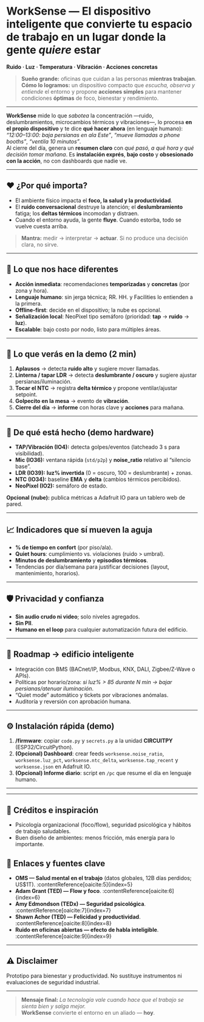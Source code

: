 # WorkSense — El dispositivo inteligente que convierte tu espacio de trabajo en un lugar donde la gente *quiere* estar
**Ruido · Luz · Temperatura · Vibración · Acciones concretas**

> **Sueño grande:** oficinas que cuidan a las personas **mientras trabajan**.  
> **Cómo lo logramos:** un dispositivo compacto que *escucha, observa y entiende* el entorno y propone **acciones simples** para mantener condiciones **óptimas** de foco, bienestar y rendimiento.

---

**WorkSense** mide lo que *sabotea* la concentración —ruido, deslumbramientos, microcambios térmicos y vibraciones—, lo procesa **en el propio dispositivo** y te dice **qué hacer ahora** (en lenguaje humano):  
*“12:00–13:00: baja persianas en ala Este”*, *“mueve llamadas a phone booths”*, *“ventila 10 minutos”*.  
Al cierre del día, genera un **resumen claro** con *qué pasó, a qué hora y qué decisión tomar mañana*. Es **instalación exprés**, **bajo costo** y **obsesionado con la acción**, no con dashboards que nadie ve.

---

## ❤️ ¿Por qué importa?

- El ambiente físico impacta el **foco, la salud y la productividad**.  
- El **ruido conversacional** destruye la atención; el **deslumbramiento** fatiga; los **deltas térmicos** incomodan y distraen.  
- Cuando el entorno ayuda, la gente **fluye**. Cuando estorba, todo se vuelve cuesta arriba.

> **Mantra:** medir → interpretar → **actuar**. Si no produce una decisión clara, no sirve.

---

## 🌟 Lo que nos hace diferentes

- **Acción inmediata**: recomendaciones **temporizadas** y **concretas** (por zona y hora).  
- **Lenguaje humano**: sin jerga técnica; RR. HH. y Facilities lo entienden a la primera.  
- **Offline-first**: decide en el dispositivo; la nube es opcional.  
- **Señalización local**: NeoPixel tipo semáforo (prioridad: **tap** → **ruido** → **luz**).  
- **Escalable**: bajo costo por nodo, listo para múltiples áreas.

---

## 🎯 Lo que verás en la demo (2 min)

1. **Aplausos** → detecta **ruido alto** y sugiere mover llamadas.  
2. **Linterna / tapar LDR** → detecta **deslumbrante / oscuro** y sugiere ajustar persianas/iluminación.  
3. **Tocar el NTC** → registra **delta térmico** y propone ventilar/ajustar setpoint.  
4. **Golpecito en la mesa** → evento de **vibración**.  
5. **Cierre del día** → **informe** con horas clave y **acciones** para mañana.

---

## 🔧 De qué está hecho (demo hardware)

- **TAP/Vibración (IO4):** detecta golpes/eventos (latcheado 3 s para visibilidad).  
- **Mic (IO36):** ventana rápida (`std/p2p`) y **noise_ratio** relativo al “silencio base”.  
- **LDR (IO39):** **luz% invertida** (0 = oscuro, 100 = deslumbrante) + zonas.  
- **NTC (IO34):** baseline **EMA** y **delta** (cambios térmicos percibidos).  
- **NeoPixel (IO2):** semáforo de estado.

**Opcional (nube):** publica métricas a Adafruit IO para un tablero web de pared.

---

## 📈 Indicadores que sí mueven la aguja

- **% de tiempo en confort** (por piso/ala).  
- **Quiet hours**: cumplimiento vs. violaciones (ruido > umbral).  
- **Minutos de deslumbramiento** y **episodios térmicos**.  
- Tendencias por día/semana para justificar decisiones (layout, mantenimiento, horarios).

---

## 🛡️ Privacidad y confianza

- **Sin audio crudo ni video**; solo niveles agregados.  
- **Sin PII**.  
- **Humano en el loop** para cualquier automatización futura del edificio.

---

## 🧭 Roadmap → edificio inteligente

- Integración con BMS (BACnet/IP, Modbus, KNX, DALI, Zigbee/Z-Wave o APIs).  
- Políticas por horario/zona: *si luz% > 85 durante N min → bajar persianas/atenuar iluminación*.  
- “Quiet mode” automático y tickets por vibraciones anómalas.  
- Auditoría y reversión con aprobación humana.

---

## ⚙️ Instalación rápida (demo)

1. **/firmware**: copiar `code.py` y `secrets.py` a la unidad **CIRCUITPY** (ESP32/CircuitPython).  
2. **(Opcional) Dashboard**: crear feeds `worksense.noise_ratio`, `worksense.luz_pct`, `worksense.ntc_delta`, `worksense.tap_recent` y `worksense.json` en Adafruit IO.  
3. **(Opcional) Informe diario**: script en `/pc` que resume el día en lenguaje humano.

---


---

## 💬 Créditos e inspiración

- Psicología organizacional (foco/flow), seguridad psicológica y hábitos de trabajo saludables.  
- Buen diseño de ambientes: menos fricción, más energía para lo importante.

## 📎 Enlaces y fuentes clave

- **OMS — Salud mental en el trabajo** (datos globales, 12B días perdidos; US$1T). :contentReference[oaicite:5]{index=5}  
- **Adam Grant (TED) — Flow y foco**. :contentReference[oaicite:6]{index=6}  
- **Amy Edmondson (TEDx) — Seguridad psicológica**. :contentReference[oaicite:7]{index=7}  
- **Shawn Achor (TED) — Felicidad y productividad**. :contentReference[oaicite:8]{index=8}  
- **Ruido en oficinas abiertas — efecto de habla inteligible**. :contentReference[oaicite:9]{index=9}

---

## ⚠️ Disclaimer

Prototipo para bienestar y productividad. No sustituye instrumentos ni evaluaciones de seguridad industrial.

---

> **Mensaje final:** *La tecnología vale cuando hace que el trabajo se sienta bien y salga mejor.*  
> **WorkSense** convierte el entorno en un aliado — **hoy**.


